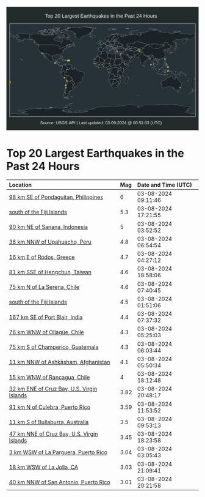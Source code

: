 ![Map](./map.png)

# Top 20 Largest Earthquakes in the Past 24 Hours

| Location | Mag | Date and Time (UTC) |
|:---|:---|:---|
| [98 km SE of Pondaguitan, Philippines](https://earthquake.usgs.gov/earthquakes/eventpage/us7000m439) | 6 | 03-08-2024 09:11:46 |
| [south of the Fiji Islands](https://earthquake.usgs.gov/earthquakes/eventpage/us7000m486) | 5.3 | 03-08-2024 17:21:55 |
| [90 km NE of Sanana, Indonesia](https://earthquake.usgs.gov/earthquakes/eventpage/us7000m42h) | 5 | 03-08-2024 03:52:52 |
| [36 km NNW of Upahuacho, Peru](https://earthquake.usgs.gov/earthquakes/eventpage/us7000m42x) | 4.8 | 03-08-2024 06:54:54 |
| [16 km E of Ródos, Greece](https://earthquake.usgs.gov/earthquakes/eventpage/us7000m42k) | 4.7 | 03-08-2024 04:27:12 |
| [81 km SSE of Hengchun, Taiwan](https://earthquake.usgs.gov/earthquakes/eventpage/us7000m48w) | 4.6 | 03-08-2024 18:58:06 |
| [75 km N of La Serena, Chile](https://earthquake.usgs.gov/earthquakes/eventpage/us7000m42y) | 4.6 | 03-08-2024 07:40:45 |
| [south of the Fiji Islands](https://earthquake.usgs.gov/earthquakes/eventpage/us7000m41q) | 4.5 | 03-08-2024 01:51:06 |
| [167 km SE of Port Blair, India](https://earthquake.usgs.gov/earthquakes/eventpage/us7000m42z) | 4.4 | 03-08-2024 07:37:32 |
| [76 km WNW of Ollagüe, Chile](https://earthquake.usgs.gov/earthquakes/eventpage/us7000m42m) | 4.3 | 03-08-2024 05:25:03 |
| [75 km S of Champerico, Guatemala](https://earthquake.usgs.gov/earthquakes/eventpage/us7000m42p) | 4.3 | 03-08-2024 06:03:44 |
| [11 km NNW of Ashkāsham, Afghanistan](https://earthquake.usgs.gov/earthquakes/eventpage/us7000m42n) | 4.1 | 03-08-2024 05:50:34 |
| [15 km WNW of Rancagua, Chile](https://earthquake.usgs.gov/earthquakes/eventpage/us7000m48k) | 4 | 03-08-2024 18:12:48 |
| [32 km ENE of Cruz Bay, U.S. Virgin Islands](https://earthquake.usgs.gov/earthquakes/eventpage/pr2024068002) | 3.82 | 03-08-2024 20:48:17 |
| [91 km N of Culebra, Puerto Rico](https://earthquake.usgs.gov/earthquakes/eventpage/pr2024068000) | 3.59 | 03-08-2024 11:53:52 |
| [11 km S of Bullaburra, Australia](https://earthquake.usgs.gov/earthquakes/eventpage/us7000m44b) | 3.5 | 03-08-2024 09:53:13 |
| [47 km NNE of Cruz Bay, U.S. Virgin Islands](https://earthquake.usgs.gov/earthquakes/eventpage/pr2024068001) | 3.45 | 03-08-2024 18:23:58 |
| [3 km WSW of La Parguera, Puerto Rico](https://earthquake.usgs.gov/earthquakes/eventpage/pr71442363) | 3.04 | 03-08-2024 03:05:43 |
| [18 km WSW of La Jolla, CA](https://earthquake.usgs.gov/earthquakes/eventpage/ci40683864) | 3.03 | 03-08-2024 21:09:41 |
| [40 km NNW of San Antonio, Puerto Rico](https://earthquake.usgs.gov/earthquakes/eventpage/pr71442428) | 3.01 | 03-08-2024 20:21:58 |
